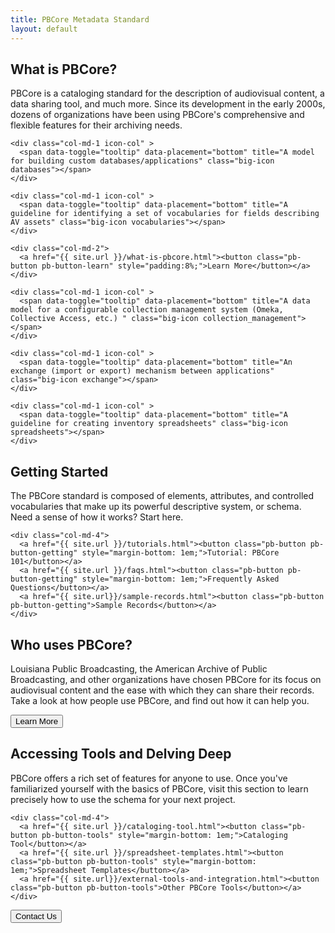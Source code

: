```yaml
---
title: PBCore Metadata Standard
layout: default
---
```

<section id="what-is-pbcore" class="">
  <h2 class="blue title">What is PBCore?</h2>
  <p>PBCore is a cataloging standard for the description of audiovisual content, a data sharing tool, and much more. Since its development in the early 2000s, dozens of organizations have been using PBCore's comprehensive and flexible features for their archiving needs.</p>

  <div class="row">
    <div class="col-md-1 icon-col">
      <span data-toggle="tooltip" data-placement="bottom" title="A guideline for cataloging or describing audiovisual content (as a content standard)" class="big-icon cataloging"></span>
    </div>

    <div class="col-md-1 icon-col" >
      <span data-toggle="tooltip" data-placement="bottom" title="A model for building custom databases/applications" class="big-icon databases"></span>
    </div>

    <div class="col-md-1 icon-col" >
      <span data-toggle="tooltip" data-placement="bottom" title="A guideline for identifying a set of vocabularies for fields describing AV assets" class="big-icon vocabularies"></span>
    </div>

    <div class="col-md-2">
      <a href="{{ site.url }}/what-is-pbcore.html"><button class="pb-button pb-button-learn" style="padding:8%;">Learn More</button></a>
    </div>

    <div class="col-md-1 icon-col" >
      <span data-toggle="tooltip" data-placement="bottom" title="A data model for a configurable collection management system (Omeka, Collective Access, etc.) " class="big-icon collection_management"></span>
    </div>

    <div class="col-md-1 icon-col" >
      <span data-toggle="tooltip" data-placement="bottom" title="An exchange (import or export) mechanism between applications" class="big-icon exchange"></span>
    </div>

    <div class="col-md-1 icon-col" >
      <span data-toggle="tooltip" data-placement="bottom" title="A guideline for creating inventory spreadsheets" class="big-icon spreadsheets"></span>
    </div>

  </div>
</section>

<section id="getting-started" class="blue-back">
  <div class="row">
    <div class="col-md-12">
      <h2 class="med-title">Getting Started</h2>
    </div>
  </div>

  <div class="row">
    <div class="col-md-8">
      The PBCore standard is composed of elements, attributes, and controlled vocabularies that make up its powerful descriptive system, or schema. Need a sense of how it works? Start here.
    </div>

    <div class="col-md-4">
      <a href="{{ site.url }}/tutorials.html"><button class="pb-button pb-button-getting" style="margin-bottom: 1em;">Tutorial: PBCore 101</button></a>
      <a href="{{ site.url }}/faqs.html"><button class="pb-button pb-button-getting" style="margin-bottom: 1em;">Frequently Asked Questions</button></a>
      <a href="{{ site.url}}/sample-records.html"><button class="pb-button pb-button-getting">Sample Records</button></a>
    </div>
  </div>

</section>
<section id="who-uses-pbcore" class="dark-grey">
  <h2 class="med-title red">Who uses PBCore?</h2>
  <p>Louisiana Public Broadcasting, the American Archive of Public Broadcasting, and other organizations have chosen PBCore for its focus on audiovisual content and the ease with which they can share their records. Take a look at how people use PBCore, and find out how it can help you.</p>
  <a href="{{ site.url }}/pbcore-users.html"><button class="pb-button pb-button-who">Learn More</button></a>
</section>
<section id="accessing-tools" class="grey-back">
  <h2 class="red med-title">Accessing Tools and Delving Deep</h2>

  <div class="row">
    <div class="col-md-8">
      <p>PBCore offers a rich set of features for anyone to use. Once you've familiarized yourself with the basics of PBCore, visit this section to learn precisely how to use the schema for your next project.</p>
    </div>

    <div class="col-md-4">
      <a href="{{ site.url }}/cataloging-tool.html"><button class="pb-button pb-button-tools" style="margin-bottom: 1em;">Cataloging Tool</button></a>
      <a href="{{ site.url }}/spreadsheet-templates.html"><button class="pb-button pb-button-tools" style="margin-bottom: 1em;">Spreadsheet Templates</button></a>
      <a href="{{ site.url}}/external-tools-and-integration.html"><button class="pb-button pb-button-tools">Other PBCore Tools</button></a>
    </div>
  </div>
</section>

<section>
  <a href="{{ site.url }}/contact.html"><button class="pb-button pb-button-learn">Contact Us</button></a>
</section>

